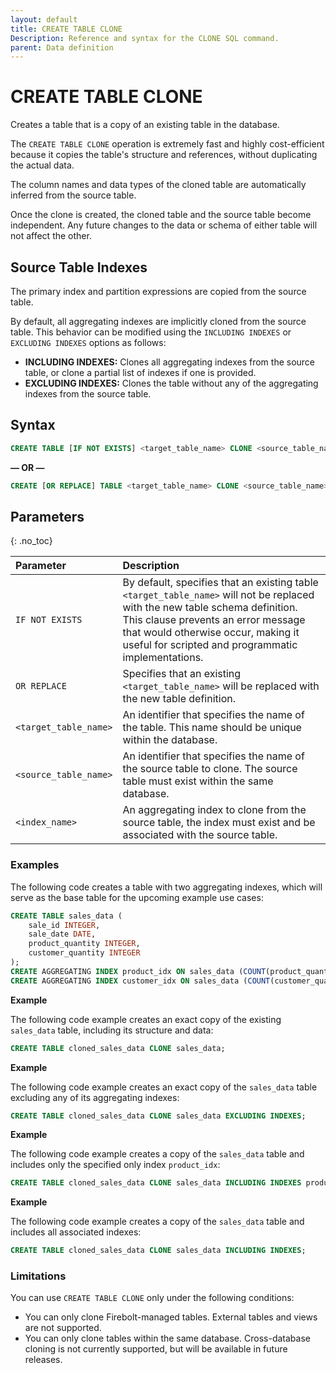 ```yaml
---
layout: default
title: CREATE TABLE CLONE
Description: Reference and syntax for the CLONE SQL command.
parent: Data definition
---
```


# CREATE TABLE CLONE

Creates a table that is a copy of an existing table in the database. 

The `CREATE TABLE CLONE` operation is extremely fast and highly cost-efficient because it copies the table's structure and references, without duplicating the actual data.

The column names and data types of the cloned table are automatically inferred from the source table. 

Once the clone is created, the cloned table and the source table become independent. Any future changes to the data or schema of either table will not affect the other.

## Source Table Indexes
The primary index and partition expressions are copied from the source table.

By default, all aggregating indexes are implicitly cloned from the source table. This behavior can be modified using the `INCLUDING INDEXES` or `EXCLUDING INDEXES` options as follows:
- **INCLUDING INDEXES:** Clones all aggregating indexes from the source table, or clone a partial list of indexes if one is provided.
- **EXCLUDING INDEXES:** Clones the table without any of the aggregating indexes from the source table.

## Syntax

```sql
CREATE TABLE [IF NOT EXISTS] <target_table_name> CLONE <source_table_name> [{INCLUDING INDEXES [<index_name>,...] | EXCLUDING INDEXES}] 
```

**&mdash; OR &mdash;**


```sql
CREATE [OR REPLACE] TABLE <target_table_name> CLONE <source_table_name> [{INCLUDING INDEXES [<index_name>,...] | EXCLUDING INDEXES}] 
```

## Parameters
{: .no_toc}

| Parameter                                       | Description                                                                                                     |
| :----------------------------------------------- | :--------------------------------------------------------------------------------------------------------------- |
| `IF NOT EXISTS`        | By default, specifies that an existing table `<target_table_name>` will not be replaced with the new table schema definition. This clause prevents an error message that would otherwise occur, making it useful for scripted and programmatic implementations.|
| `OR REPLACE`           | Specifies that an existing `<target_table_name>` will be replaced with the new table definition.|
| `<target_table_name>`  | An identifier that specifies the name of the table. This name should be unique within the database. |
| `<source_table_name>` | An identifier that specifies the name of the source table to clone. The source table must exist within the same database.               |
| `<index_name>`	| An aggregating index to clone from the source table, the index must exist and be associated with the source table.


### Examples

The following code creates a table with two aggregating indexes, which will serve as the base table for the upcoming example use cases:

```sql
CREATE TABLE sales_data (
    sale_id INTEGER,
    sale_date DATE,
    product_quantity INTEGER,
    customer_quantity INTEGER
);
CREATE AGGREGATING INDEX product_idx ON sales_data (COUNT(product_quantity));
CREATE AGGREGATING INDEX customer_idx ON sales_data (COUNT(customer_quantity));
```

**Example**

The following code example creates an exact copy of the existing `sales_data` table, including its structure and data:

```sql
CREATE TABLE cloned_sales_data CLONE sales_data;
```
**Example**

The following code example creates an exact copy of the `sales_data` table excluding any of its aggregating indexes:

```sql
CREATE TABLE cloned_sales_data CLONE sales_data EXCLUDING INDEXES;
```

**Example**

The following code example creates a copy of the `sales_data` table and includes only the specified only index `product_idx`:

```sql
CREATE TABLE cloned_sales_data CLONE sales_data INCLUDING INDEXES product_idx;
```

**Example**

The following code example creates a copy of the `sales_data` table and includes all associated indexes:

```sql
CREATE TABLE cloned_sales_data CLONE sales_data INCLUDING INDEXES;
```

### Limitations
You can use `CREATE TABLE CLONE` only under the following conditions:
* You can only clone Firebolt-managed tables. External tables and views are not supported.
* You can only clone tables within the same database. Cross-database cloning is not currently supported, but will be available in future releases.

